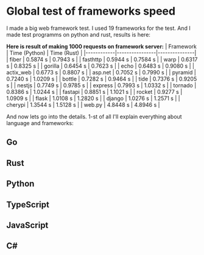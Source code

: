 # Global test of frameworks speed
I made a big web framework test. I used 19 frameworks for the test. And I made test programms on python and rust, results is here:

**Here is result of making 1000 requests on framework server:**
| Framework  | Time (Python)  | Time (Rust)   |
|------------|----------------|---------------|
| fiber      | 0.5874 s       | 0.7943 s      |
| fasthttp   | 0.5944 s       | 0.7584 s      |
| warp       | 0.6317 s       | 0.8325 s      |
| gorilla    | 0.6454 s       | 0.7623 s      |
| echo       | 0.6483 s       | 0.9080 s      |
| actix_web  | 0.6773 s       | 0.8807 s      |
| asp.net    | 0.7052 s       | 0.7990 s      |
| pyramid    | 0.7240 s       | 1.0209 s      |
| bottle     | 0.7282 s       | 0.9464 s      |
| tide       | 0.7376 s       | 0.9205 s      |
| nestjs     | 0.7749 s       | 0.9785 s      |
| express    | 0.7993 s       | 1.0332 s      |
| tornado    | 0.8386 s       | 1.0244 s      |
| fastapi    | 0.8851 s       | 1.1021 s      |
| rocket     | 0.9277 s       | 1.0909 s      |
| flask      | 1.0108 s       | 1.2820 s      |
| django     | 1.0276 s       | 1.2571 s      |
| cherypi    | 1.3544 s       | 1.5128 s      |
| web.py     | 4.8448 s       | 4.8946 s      |

And now lets go into the details. 1-st of all I'll explain everything about language and frameworks:

## Go
## Rust
## Python
## TypeScript
## JavaScript
## C#